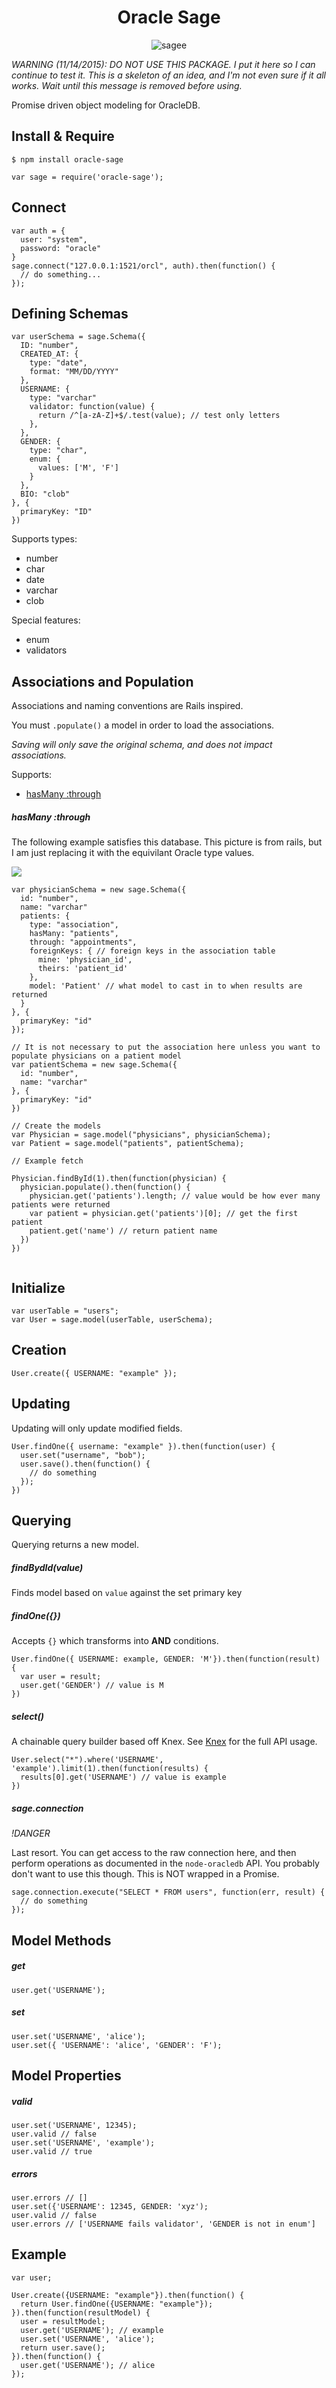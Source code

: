 <h1 align="center">Oracle Sage</h1>
<p align="center">
  <img src="http://i.imgur.com/TR5LYwo.png" alt="sagee"/>
</p>

*WARNING (11/14/2015): DO NOT USE THIS PACKAGE. I put it here so I can continue to test it. This is a skeleton of an idea, and I'm not even sure if it all works. Wait until this message is removed before using.*

Promise driven object modeling for OracleDB.

## Install & Require

`$ npm install oracle-sage`

```
var sage = require('oracle-sage');
```

## Connect

```
var auth = {
  user: "system",
  password: "oracle"
}
sage.connect("127.0.0.1:1521/orcl", auth).then(function() {
  // do something...
});

```

## Defining Schemas

```
var userSchema = sage.Schema({
  ID: "number",
  CREATED_AT: {
    type: "date",
    format: "MM/DD/YYYY"
  },  
  USERNAME: {
    type: "varchar"
    validator: function(value) {
      return /^[a-zA-Z]+$/.test(value); // test only letters
    },    
  },
  GENDER: {
    type: "char",
    enum: {
      values: ['M', 'F']
    }
  },
  BIO: "clob"
}, {
  primaryKey: "ID"
})
```

Supports types:

- number
- char
- date
- varchar
- clob

Special features:

- enum 
- validators


## Associations and Population

Associations and naming conventions are Rails inspired.

You must `.populate()` a model in order to load the associations.

*Saving will only save the original schema, and does not impact associations.*

Supports:

- [hasMany :through](http://guides.rubyonrails.org/association_basics.html#the-has-many-through-association)

##### hasMany :through

The following example satisfies this database. This picture is from rails, but I am just replacing it with the equivilant Oracle type values.

![](http://i.imgur.com/Bb05jN1.png)

```
var physicianSchema = new sage.Schema({ 
  id: "number",
  name: "varchar"
  patients: {
    type: "association",
    hasMany: "patients",
    through: "appointments",
    foreignKeys: { // foreign keys in the association table
      mine: 'physician_id',
      theirs: 'patient_id'
    },
    model: 'Patient' // what model to cast in to when results are returned
  }
}, {
  primaryKey: "id"
});

// It is not necessary to put the association here unless you want to populate physicians on a patient model
var patientSchema = new sage.Schema({
  id: "number",
  name: "varchar"
}, {
  primaryKey: "id"
})

// Create the models
var Physician = sage.model("physicians", physicianSchema);
var Patient = sage.model("patients", patientSchema);

// Example fetch

Physician.findById(1).then(function(physician) {
  physician.populate().then(function() {
    physician.get('patients').length; // value would be how ever many patients were returned
    var patient = physician.get('patients')[0]; // get the first patient
    patient.get('name') // return patient name
  })
})


```

## Initialize

```
var userTable = "users";
var User = sage.model(userTable, userSchema);
```

## Creation

```
User.create({ USERNAME: "example" });
```

## Updating

Updating will only update modified fields.

```
User.findOne({ username: "example" }).then(function(user) {
  user.set("username", "bob");
  user.save().then(function() {
    // do something
  });
})
```

## Querying

Querying returns a new model.

##### findBydId(value)

Finds model based on `value` against the set primary key

##### findOne({})

Accepts `{}` which transforms into **AND** conditions.

```
User.findOne({ USERNAME: example, GENDER: 'M'}).then(function(result) {
  var user = result;
  user.get('GENDER') // value is M
})
```

##### select()

A chainable query builder based off Knex. See [Knex](http://knexjs.org/) for the full API usage.

```
User.select("*").where('USERNAME', 'example').limit(1).then(function(results) {
  results[0].get('USERNAME') // value is example
})
```

##### sage.connection 
*!DANGER*

Last resort. You can get access to the raw connection here, and then perform operations as documented in the `node-oracledb` API. You probably don't want to use this though. This is NOT wrapped in a Promise.

```
sage.connection.execute("SELECT * FROM users", function(err, result) {
  // do something
});
```
## Model Methods

##### get

```
user.get('USERNAME');
```

##### set

```
user.set('USERNAME', 'alice');
user.set({ 'USERNAME': 'alice', 'GENDER': 'F');
```

## Model Properties


##### valid

```
user.set('USERNAME', 12345);
user.valid // false
user.set('USERNAME', 'example');
user.valid // true
```

##### errors

```
user.errors // []
user.set({'USERNAME': 12345, GENDER: 'xyz');
user.valid // false
user.errors // ['USERNAME fails validator', 'GENDER is not in enum']
```

## Example

```
var user;

User.create({USERNAME: "example"}).then(function() {
  return User.findOne({USERNAME: "example"});
}).then(function(resultModel) {
  user = resultModel;  
  user.get('USERNAME'); // example
  user.set('USERNAME', 'alice');
  return user.save();
}).then(function() {
  user.get('USERNAME'); // alice
});
            
```